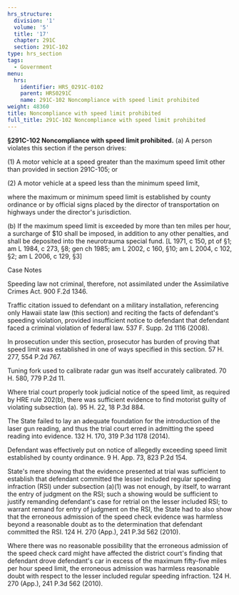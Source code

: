 ```yaml
---
hrs_structure:
  division: '1'
  volume: '5'
  title: '17'
  chapter: 291C
  section: 291C-102
type: hrs_section
tags:
  - Government
menu:
  hrs:
    identifier: HRS_0291C-0102
    parent: HRS0291C
    name: 291C-102 Noncompliance with speed limit prohibited
weight: 48360
title: Noncompliance with speed limit prohibited
full_title: 291C-102 Noncompliance with speed limit prohibited
---
```

**§291C-102 Noncompliance with speed limit prohibited.** (a) A person violates this section if the person drives:

(1) A motor vehicle at a speed greater than the maximum speed limit other than provided in section 291C-105; or

(2) A motor vehicle at a speed less than the minimum speed limit,

where the maximum or minimum speed limit is established by county ordinance or by official signs placed by the director of transportation on highways under the director's jurisdiction.

(b) If the maximum speed limit is exceeded by more than ten miles per hour, a surcharge of $10 shall be imposed, in addition to any other penalties, and shall be deposited into the neurotrauma special fund. [L 1971, c 150, pt of §1; am L 1984, c 273, §8; gen ch 1985; am L 2002, c 160, §10; am L 2004, c 102, §2; am L 2006, c 129, §3]

Case Notes

Speeding law not criminal, therefore, not assimilated under the Assimilative Crimes Act. 900 F.2d 1346.

Traffic citation issued to defendant on a military installation, referencing only Hawaii state law (this section) and reciting the facts of defendant's speeding violation, provided insufficient notice to defendant that defendant faced a criminal violation of federal law. 537 F. Supp. 2d 1116 (2008).

In prosecution under this section, prosecutor has burden of proving that speed limit was established in one of ways specified in this section. 57 H. 277, 554 P.2d 767.

Tuning fork used to calibrate radar gun was itself accurately calibrated. 70 H. 580, 779 P.2d 11.

Where trial court properly took judicial notice of the speed limit, as required by HRE rule 202(b), there was sufficient evidence to find motorist guilty of violating subsection (a). 95 H. 22, 18 P.3d 884.

The State failed to lay an adequate foundation for the introduction of the laser gun reading, and thus the trial court erred in admitting the speed reading into evidence. 132 H. 170, 319 P.3d 1178 (2014).

Defendant was effectively put on notice of allegedly exceeding speed limit established by county ordinance. 9 H. App. 73, 823 P.2d 154.

State's mere showing that the evidence presented at trial was sufficient to establish that defendant committed the lesser included regular speeding infraction (RSI) under subsection (a)(1) was not enough, by itself, to warrant the entry of judgment on the RSI; such a showing would be sufficient to justify remanding defendant's case for retrial on the lesser included RSI; to warrant remand for entry of judgment on the RSI, the State had to also show that the erroneous admission of the speed check evidence was harmless beyond a reasonable doubt as to the determination that defendant committed the RSI. 124 H. 270 (App.), 241 P.3d 562 (2010).

Where there was no reasonable possibility that the erroneous admission of the speed check card might have affected the district court's finding that defendant drove defendant's car in excess of the maximum fifty-five miles per hour speed limit, the erroneous admission was harmless reasonable doubt with respect to the lesser included regular speeding infraction. 124 H. 270 (App.), 241 P.3d 562 (2010).